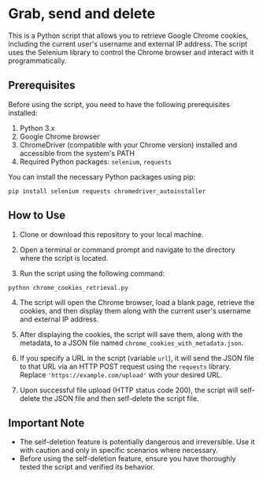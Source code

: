 
# Grab, send and delete

This is a Python script that allows you to retrieve Google Chrome cookies, including the current user's username and external IP address. The script uses the Selenium library to control the Chrome browser and interact with it programmatically.

## Prerequisites

Before using the script, you need to have the following prerequisites installed:

1. Python 3.x
2. Google Chrome browser
3. ChromeDriver (compatible with your Chrome version) installed and accessible from the system's PATH
4. Required Python packages: `selenium`, `requests`

You can install the necessary Python packages using pip:

```
pip install selenium requests chromedriver_autoinstaller
```

## How to Use

1. Clone or download this repository to your local machine.

2. Open a terminal or command prompt and navigate to the directory where the script is located.

3. Run the script using the following command:

```
python chrome_cookies_retrieval.py
```

4. The script will open the Chrome browser, load a blank page, retrieve the cookies, and then display them along with the current user's username and external IP address.

5. After displaying the cookies, the script will save them, along with the metadata, to a JSON file named `chrome_cookies_with_metadata.json`.

6. If you specify a URL in the script (variable `url`), it will send the JSON file to that URL via an HTTP POST request using the `requests` library. Replace `'https://example.com/upload'` with your desired URL.

7. Upon successful file upload (HTTP status code 200), the script will self-delete the JSON file and then self-delete the script file.

## Important Note

- The self-deletion feature is potentially dangerous and irreversible. Use it with caution and only in specific scenarios where necessary.
- Before using the self-deletion feature, ensure you have thoroughly tested the script and verified its behavior.
